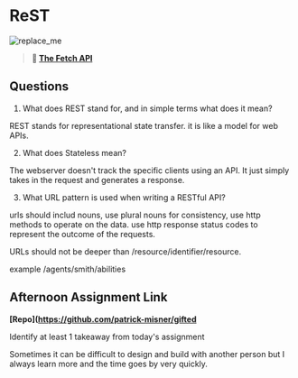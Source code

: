 # ReST

![replace_me](https://codeworks.blob.core.windows.net/public/assets/img/illustrations/placeholder.svg)

> **📖 [The Fetch API](https://codeworksacademy.com/fs-student-guide/resources/wk4/04-Fetch)**

## Questions

1. What does REST stand for, and in simple terms what does it mean?

REST stands for representational state transfer. it is like a model for web APIs.

2. What does Stateless mean?

The webserver doesn't track the specific clients using an API. It just simply takes in the request and generates a response.

3. What URL pattern is used when writing a RESTful API?

urls should includ nouns, use plural nouns for consistency, use http methods to operate on the data. use http response status codes to represent the outcome of the requests.

URLs should not be deeper than /resource/identifier/resource.

example /agents/smith/abilities 




## Afternoon Assignment Link

**[Repo](https://github.com/patrick-misner/gifted**

Identify at least 1 takeaway from today's assignment

Sometimes it can be difficult to design and build with another person but I always learn more and the time goes by very quickly.
